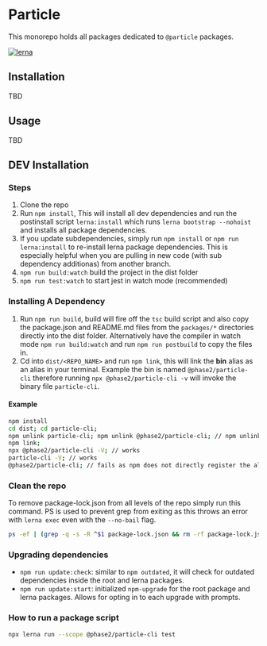 # Particle

This monorepo holds all packages dedicated to `@particle` packages.

[![lerna](https://img.shields.io/badge/maintained%20with-lerna-cc00ff.svg)](https://lerna.js.org/)

## Installation

TBD

## Usage

TBD

## DEV Installation

### Steps

1. Clone the repo
1. Run `npm install`, This will install all dev dependencies and run the postinstall script `lerna:install` which runs `lerna bootstrap --nohoist` and installs all package dependencies.
1. If you update subdependencies, simply run `npm install` or `npm run lerna:install` to re-install lerna package dependencies. This is especially helpful when you are pulling in new code (with sub dependency additionas) from another branch.
1. `npm run build:watch` build the project in the dist folder
1. `npm run test:watch` to start jest in watch mode (recommended)

### Installing A Dependency

1. Run `npm run build`, build will fire off the `tsc` build script and also copy the package.json and README.md files from the `packages/*` directories directly into the dist folder. Alternatively have the compiler in watch mode `npm run build:watch` and run `npm run postbuild` to copy the files in.
1. Cd into `dist/<REPO_NAME>` and run `npm link`, this will link the **bin** alias as an alias in your terminal. Example the bin is named `@phase2/particle-cli` therefore running `npx @phase2/particle-cli -v` will invoke the binary file `particle-cli`.

#### Example

```bash
npm install
cd dist; cd particle-cli;
npm unlink particle-cli; npm unlink @phase2/particle-cli; // npm unlink should also work
npm link;
npx @phase2/particle-cli -V; // works
particle-cli -V; // works
@phase2/particle-cli; // fails as npm does not directly register the alias, only the binary file
```

### Clean the repo

To remove package-lock.json from all levels of the repo simply run this command. PS is used to prevent grep from exiting as this throws an error with `lerna exec` even with the `--no-bail` flag.

```bash
ps -ef | (grep -q -s -R ^$1 package-lock.json && rm -rf package-lock.json) | { grep -v grep || true; }; lerna exec -- ps -ef | (grep -q -s -R ^$1 package-lock.json && rm -rf package-lock.json) | { grep -v grep || true; }
```

### Upgrading dependencies

- `npm run update:check`: similar to `npm outdated`, it will check for outdated dependencies inside the root and lerna packages.
- `npm run update:start`: initialized `npm-upgrade` for the root package and lerna packages. Allows for opting in to each upgrade with prompts.

### How to run a package script

```bash
npx lerna run --scope @phase2/particle-cli test
```
